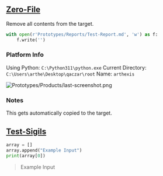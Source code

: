 
## [Zero-File](Zero-File.md)
Remove all contents from the target.

```python
with open(r'Prototypes/Reports/Test-Report.md', 'w') as f: 
    f.write('')
```

### Platform Info
Using Python: `C:\Python311\python.exe`
Current Directory: `C:\Users\arthe\Desktop\qaczar\root`
Name: `arthexis`

![Prototypes/Products/last-screenshot.png](Prototypes/Products/last-screenshot.png)

### Notes
This gets automatically copied to the target.

## [Test-Sigils](Test-Sigils)
```python
array = []
array.append("Example Input")
print(array[0])
```
> Example Input
